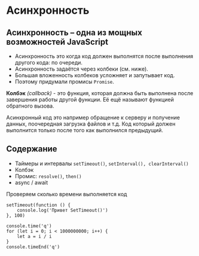 # Асинхронность
## Асинхронность &ndash; одна из мощных возможностей JavaScript

- Асинхронность это когда код должен выполнятся после выполнения другого кода: по очереди.
- Асинхронность задаётся через колбеки (см. ниже).
- Большая вложенность колбеков усложняет и запутывает код.
- Поэтому придумали промисы `Promise`.

**Колбэк** *(callback)* - это функция, которая должна быть выполнена после завершения работы другой функции. Её ещё называют функцией обратного вызова.

Асинхронный код это например обращение к серверу и получение данных, поочередная загрузка файлов и т.д. Код который должен выполнится только после того как выполнился предыдущий.

## Содержание

- Таймеры и интервалы `setTimeout()`, `setInterval(), clearInterval()`
- Колбэк
- Промис: `resolve()`, `then()`
- async / await

Проверяем сколько времени выполняется код

    setTimeout(function () {
        console.log('Привет SetTimeout()')
    }, 100)

    console.time('q')
    for (let i = 0; i < 1000000000; i++) {
        let a = i / i
    }
    console.timeEnd('q')
